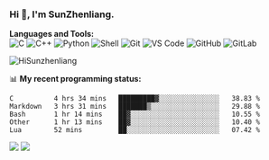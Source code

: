 
### Hi 👋, I'm SunZhenliang.



**Languages and Tools:**  
![C](https://img.shields.io/badge/-00599C?style=flat-square&logo=c&logoColor=white)
![C++](https://img.shields.io/badge/-C++-00599C?style=flat-square&logo=c%2B%2B&logoColor=white)
![Python](https://img.shields.io/badge/-Python-8fcfd1?style=flat-square&logo=Python)
![Shell](https://img.shields.io/badge/-Shell-blasck?style=flat-square&logo=Shell)
![Git](https://img.shields.io/badge/-Git-black?style=flat-square&logo=git)
![VS Code](https://img.shields.io/badge/-VS%20Code-007ACC?style=flat-square&logo=visual-studio-code)
![GitHub](https://img.shields.io/badge/-GitHub-181717?style=flat-square&logo=github)
![GitLab](https://img.shields.io/badge/-GitLab-FCA121?style=flat-square&logo=gitlab)

<img   src="https://github-readme-stats.vercel.app/api?username=HiSunzhenliang&count_private=true&show_icons=true" alt="HiSunzhenliang" />

📊 **My recent programming status:**
<!--START_SECTION:waka-->
```text
C          4 hrs 34 mins   █████████▓░░░░░░░░░░░░░░░   38.83 % 
Markdown   3 hrs 31 mins   ███████▒░░░░░░░░░░░░░░░░░   29.88 % 
Bash       1 hr 14 mins    ██▓░░░░░░░░░░░░░░░░░░░░░░   10.55 % 
Other      1 hr 13 mins    ██▓░░░░░░░░░░░░░░░░░░░░░░   10.40 % 
Lua        52 mins         ██░░░░░░░░░░░░░░░░░░░░░░░   07.42 % 
```
<!--END_SECTION:waka-->
[![](https://img.shields.io/ubuntu/v/ubuntu-wallpapers)](https://kubuntu.org/)
![](https://visitor-badge.glitch.me/badge?page_id=HiSunzhenliang.readme)

